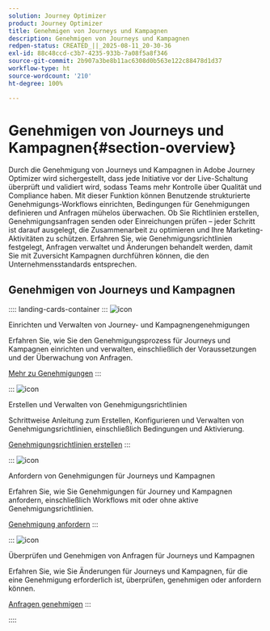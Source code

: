 ```yaml
---
solution: Journey Optimizer
product: Journey Optimizer
title: Genehmigen von Journeys und Kampagnen
description: Genehmigen von Journeys und Kampagnen
redpen-status: CREATED_||_2025-08-11_20-30-36
exl-id: 88c48ccd-c3b7-4235-933b-7a08f5a8f346
source-git-commit: 2b907a3be8b11ac6308d0b563e122c88478d1d37
workflow-type: ht
source-wordcount: '210'
ht-degree: 100%

---
```


# Genehmigen von Journeys und Kampagnen{#section-overview}

Durch die Genehmigung von Journeys und Kampagnen in Adobe Journey Optimizer wird sichergestellt, dass jede Initiative vor der Live-Schaltung überprüft und validiert wird, sodass Teams mehr Kontrolle über Qualität und Compliance haben. Mit dieser Funktion können Benutzende strukturierte Genehmigungs-Workflows einrichten, Bedingungen für Genehmigungen definieren und Anfragen mühelos überwachen. Ob Sie Richtlinien erstellen, Genehmigungsanfragen senden oder Einreichungen prüfen – jeder Schritt ist darauf ausgelegt, die Zusammenarbeit zu optimieren und Ihre Marketing-Aktivitäten zu schützen. Erfahren Sie, wie Genehmigungsrichtlinien festgelegt, Anfragen verwaltet und Änderungen behandelt werden, damit Sie mit Zuversicht Kampagnen durchführen können, die den Unternehmensstandards entsprechen.

## Genehmigen von Journeys und Kampagnen

:::: landing-cards-container
:::
![icon](https://cdn.experienceleague.adobe.com/icons/book.svg?lang=de)

Einrichten und Verwalten von Journey- und Kampagnengenehmigungen

Erfahren Sie, wie Sie den Genehmigungsprozess für Journeys und Kampagnen einrichten und verwalten, einschließlich der Voraussetzungen und der Überwachung von Anfragen.

[Mehr zu Genehmigungen](../using/test-approve/gs-approval.md)
:::

:::
![icon](https://cdn.experienceleague.adobe.com/icons/gear.svg?lang=de)

Erstellen und Verwalten von Genehmigungsrichtlinien

Schrittweise Anleitung zum Erstellen, Konfigurieren und Verwalten von Genehmigungsrichtlinien, einschließlich Bedingungen und Aktivierung.

[Genehmigungsrichtlinien erstellen](../using/test-approve/approval-policies.md)
:::

:::
![icon](https://cdn.experienceleague.adobe.com/icons/list-check.svg?lang=de)

Anfordern von Genehmigungen für Journeys und Kampagnen

Erfahren Sie, wie Sie Genehmigungen für Journey und Kampagnen anfordern, einschließlich Workflows mit oder ohne aktive Genehmigungsrichtlinien.

[Genehmigung anfordern](../using/test-approve/request-approval.md)
:::

:::
![icon](https://cdn.experienceleague.adobe.com/icons/shield-halved.svg?lang=de)

Überprüfen und Genehmigen von Anfragen für Journeys und Kampagnen

Erfahren Sie, wie Sie Änderungen für Journeys und Kampagnen, für die eine Genehmigung erforderlich ist, überprüfen, genehmigen oder anfordern können.

[Anfragen genehmigen](../using/test-approve/review-approve-request.md)
:::

::::
